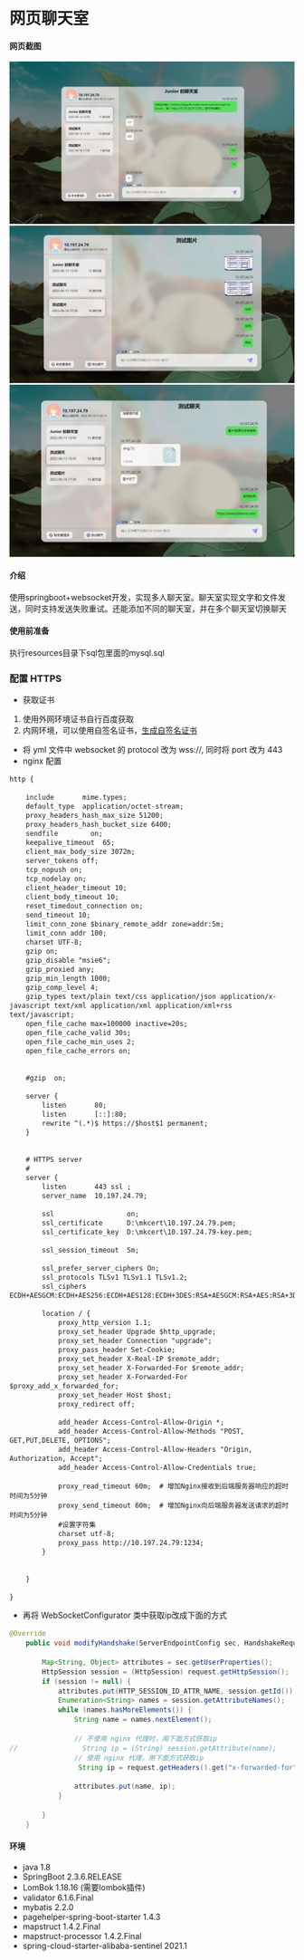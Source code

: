 # 网页聊天室

#### 网页截图
![z-first.PNG](z-first.PNG)
![z-second.PNG](z-second.PNG)
![z-third.PNG](z-third.PNG)

#### 介绍
使用springboot+websocket开发，实现多人聊天室。聊天室实现文字和文件发送，同时支持发送失败重试。还能添加不同的聊天室，并在多个聊天室切换聊天

#### 使用前准备
执行resources目录下sql包里面的mysql.sql

### 配置 HTTPS
- 获取证书
 1. 使用外网环境证书自行百度获取
 2. 内网环境，可以使用自签名证书，[生成自签名证书](https://blog.csdn.net/sinat_38854292/article/details/123160357)
- 将 yml 文件中 websocket 的 protocol 改为 wss://, 同时将 port 改为 443
- nginx 配置
```nginx configuration
http {

    include       mime.types;
    default_type  application/octet-stream;
    proxy_headers_hash_max_size 51200;
    proxy_headers_hash_bucket_size 6400;
    sendfile        on;
    keepalive_timeout  65;
    client_max_body_size 3072m;
    server_tokens off;
    tcp_nopush on;
    tcp_nodelay on;
    client_header_timeout 10;
    client_body_timeout 10;
    reset_timedout_connection on;
    send_timeout 10;
    limit_conn_zone $binary_remote_addr zone=addr:5m;
    limit_conn addr 100;
    charset UTF-8;
    gzip on;
    gzip_disable "msie6";
    gzip_proxied any;
    gzip_min_length 1000;
    gzip_comp_level 4;
    gzip_types text/plain text/css application/json application/x-javascript text/xml application/xml application/xml+rss text/javascript;
    open_file_cache max=100000 inactive=20s;
    open_file_cache_valid 30s;
    open_file_cache_min_uses 2;
    open_file_cache_errors on;


    #gzip  on;

    server {
        listen       80;
        listen       [::]:80;
        rewrite ^(.*)$ https://$host$1 permanent;
    }


    # HTTPS server
    #
    server {
        listen       443 ssl ;
        server_name  10.197.24.79;

        ssl                  on;
        ssl_certificate      D:\mkcert\10.197.24.79.pem;
        ssl_certificate_key  D:\mkcert\10.197.24.79-key.pem;

        ssl_session_timeout  5m;

        ssl_prefer_server_ciphers On;
        ssl_protocols TLSv1 TLSv1.1 TLSv1.2;
        ssl_ciphers ECDH+AESGCM:ECDH+AES256:ECDH+AES128:ECDH+3DES:RSA+AESGCM:RSA+AES:RSA+3DES:!aNULL:!eNULL:!MD5:!DSS:!EXP:!ADH:!LOW:!MEDIUM;

        location / {
            proxy_http_version 1.1;
            proxy_set_header Upgrade $http_upgrade;
            proxy_set_header Connection "upgrade";
            proxy_pass_header Set-Cookie;
            proxy_set_header X-Real-IP $remote_addr;
            proxy_set_header X-Forwarded-For $remote_addr;
            proxy_set_header X-Forwarded-For $proxy_add_x_forwarded_for;
            proxy_set_header Host $host;
            proxy_redirect off;

            add_header Access-Control-Allow-Origin *;
            add_header Access-Control-Allow-Methods "POST, GET,PUT,DELETE, OPTIONS";
            add_header Access-Control-Allow-Headers "Origin, Authorization, Accept";
            add_header Access-Control-Allow-Credentials true;

            proxy_read_timeout 60m;  # 增加Nginx接收到后端服务器响应的超时时间为5分钟
            proxy_send_timeout 60m;  # 增加Nginx向后端服务器发送请求的超时时间为5分钟
            #设置字符集
            charset utf-8;
            proxy_pass http://10.197.24.79:1234;
        }


    }

}
```
- 再将 WebSocketConfigurator 类中获取ip改成下面的方式
```java
@Override
    public void modifyHandshake(ServerEndpointConfig sec, HandshakeRequest request, HandshakeResponse response) {

        Map<String, Object> attributes = sec.getUserProperties();
        HttpSession session = (HttpSession) request.getHttpSession();
        if (session != null) {
            attributes.put(HTTP_SESSION_ID_ATTR_NAME, session.getId());
            Enumeration<String> names = session.getAttributeNames();
            while (names.hasMoreElements()) {
                String name = names.nextElement();

                // 不使用 nginx 代理时，用下面方式获取ip
//                String ip = (String) session.getAttribute(name);
                // 使用 nginx 代理，用下面方式获取ip
                 String ip = request.getHeaders().get("x-forwarded-for").get(0);

                attributes.put(name, ip);
            }

        }
    }
```

#### 环境

- java 1.8
- SpringBoot 2.3.6.RELEASE
- LomBok 1.18.16 (需要lombok插件)
- validator 6.1.6.Final
- mybatis 2.2.0
- pagehelper-spring-boot-starter 1.4.3
- mapstruct 1.4.2.Final
- mapstruct-processor 1.4.2.Final
- spring-cloud-starter-alibaba-sentinel 2021.1


